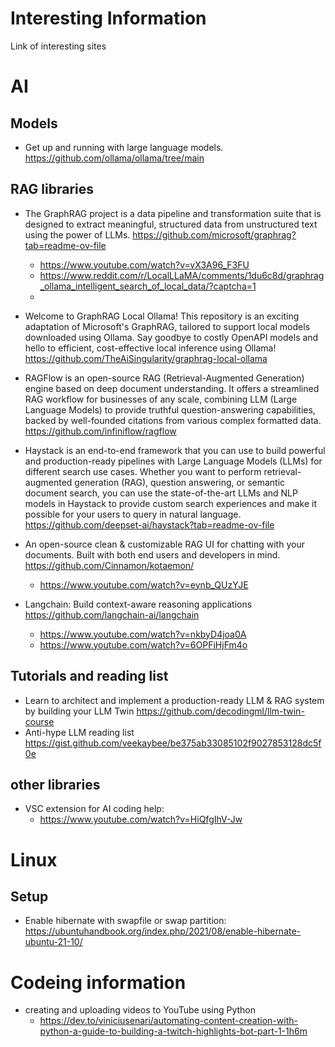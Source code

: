 # Interesting Information
Link of interesting sites   
# AI
## Models
* Get up and running with large language models. https://github.com/ollama/ollama/tree/main 

## RAG libraries
* The GraphRAG project is a data pipeline and transformation suite that is designed to extract meaningful, structured data from unstructured text using the power of LLMs. https://github.com/microsoft/graphrag?tab=readme-ov-file    
    * https://www.youtube.com/watch?v=vX3A96_F3FU
    * https://www.reddit.com/r/LocalLLaMA/comments/1du6c8d/graphrag_ollama_intelligent_search_of_local_data/?captcha=1
    * 
 
* Welcome to GraphRAG Local Ollama! This repository is an exciting adaptation of Microsoft's GraphRAG, tailored to support local models downloaded using Ollama. Say goodbye to costly OpenAPI models and hello to efficient, cost-effective local inference using Ollama!  https://github.com/TheAiSingularity/graphrag-local-ollama 
    
* RAGFlow is an open-source RAG (Retrieval-Augmented Generation) engine based on deep document understanding. It offers a streamlined RAG workflow for businesses of any scale, combining LLM (Large Language Models) to provide truthful question-answering capabilities, backed by well-founded citations from various complex formatted data. https://github.com/infiniflow/ragflow
 
* Haystack is an end-to-end framework that you can use to build powerful and production-ready pipelines with Large Language Models (LLMs) for different search use cases. Whether you want to perform retrieval-augmented generation (RAG), question answering, or semantic document search, you can use the state-of-the-art LLMs and NLP models in Haystack to provide custom search experiences and make it possible for your users to query in natural language. https://github.com/deepset-ai/haystack?tab=readme-ov-file 

* An open-source clean & customizable RAG UI for chatting with your documents. Built with both end users and developers in mind. https://github.com/Cinnamon/kotaemon/
  * https://www.youtube.com/watch?v=eynb_QUzYJE
 
* Langchain: Build context-aware reasoning applications https://github.com/langchain-ai/langchain
   *  https://www.youtube.com/watch?v=nkbyD4joa0A
   *  https://www.youtube.com/watch?v=6OPFiHjFm4o


## Tutorials and reading list
   * Learn to architect and implement a production-ready LLM & RAG system by building your LLM Twin https://github.com/decodingml/llm-twin-course
   * Anti-hype LLM reading list  https://gist.github.com/veekaybee/be375ab33085102f9027853128dc5f0e


## other libraries   
* VSC extension for AI coding help:
  * https://www.youtube.com/watch?v=HiQfgIhV-Jw


# Linux

## Setup
* Enable hibernate with swapfile or swap partition: https://ubuntuhandbook.org/index.php/2021/08/enable-hibernate-ubuntu-21-10/

# Codeing information
* creating and uploading videos to YouTube using Python
   * https://dev.to/viniciusenari/automating-content-creation-with-python-a-guide-to-building-a-twitch-highlights-bot-part-1-1h6m
